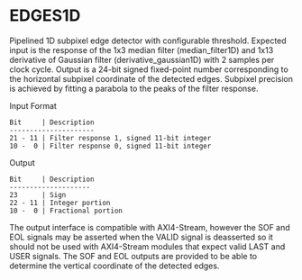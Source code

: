 # EDGES1D

Pipelined 1D subpixel edge detector with configurable threshold. Expected input is the response of the 1x3 median filter (median_filter1D) and 1x13 derivative of Gaussian filter (derivative_gaussian1D) with 2 samples per clock cycle. Output is a 24-bit signed fixed-point number corresponding to the horizontal subpixel coordinate of the detected edges. Subpixel precision is achieved by fitting a parabola to the peaks of the filter response. 

Input Format
```
Bit     | Description
---------------------
21 - 11 | Filter response 1, signed 11-bit integer
10 -  0 | Filter response 0, signed 11-bit integer
```

Output
```
Bit     | Description
--------------------
23      | Sign
22 - 11 | Integer portion
10 -  0 | Fractional portion
```

The output interface is compatible with AXI4-Stream, however the SOF and EOL signals may be asserted when the VALID signal is deasserted so it should not be used with AXI4-Stream modules that expect valid LAST and USER signals. The SOF and EOL outputs are provided to be able to determine the vertical coordinate of the detected edges.
